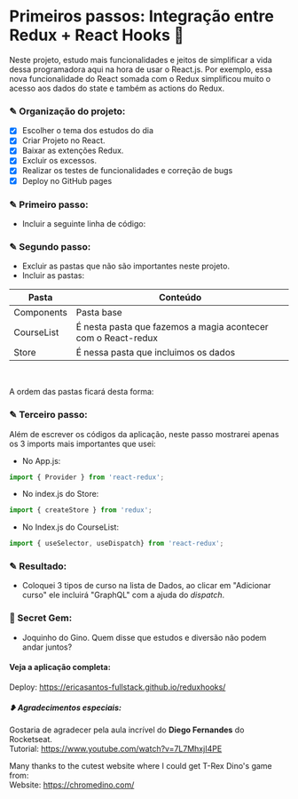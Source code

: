 # Primeiros passos: Integração entre Redux + React Hooks 💜
Neste projeto, estudo mais funcionalidades e jeitos de simplificar a vida dessa programadora aqui na hora de usar o React.js. Por exemplo, essa nova funcionalidade do React somada com o Redux simplificou muito o acesso aos dados do state e também as actions do Redux.

### ✎ Organização do projeto:
- [x] Escolher o tema dos estudos do dia
- [x] Criar Projeto no React.
- [x] Baixar as extenções Redux.
- [x] Excluir os excessos. 
- [x] Realizar os testes de funcionalidades e correção de bugs
- [x] Deploy no GitHub pages

### ✎ Primeiro passo: 
* Incluir a seguinte linha de código:


### ✎ Segundo passo:
* Excluir as pastas que não são importantes neste projeto.
* Incluir as pastas: </br>

Pasta       | Conteúdo
---------   | ------
Components  | Pasta base
CourseList  | É nesta pasta que fazemos a magia acontecer com o React-redux
Store       | É nessa pasta que incluimos os dados
</br>

A ordem das pastas ficará desta forma:

### ✎ Terceiro passo:
Além de escrever os códigos da aplicação, neste passo mostrarei apenas os 3 imports mais importantes que usei: 
* No App.js:
```JavaScript
import { Provider } from 'react-redux';
```
* No index.js do Store:
```JavaScript
import { createStore } from 'redux';
```
* No Index.js do CourseList:
```JavaScript
import { useSelector, useDispatch} from 'react-redux';
```
### ✎ Resultado:
* Coloquei 3 tipos de curso na lista de Dados, ao clicar em "Adicionar curso" ele incluirá "GraphQL" com a ajuda do *dispatch*. 

### 💍 Secret Gem: 
* Joquinho do Gino. Quem disse que estudos e diversão não podem andar juntos?

#### Veja a aplicação completa:
Deploy: https://ericasantos-fullstack.github.io/reduxhooks/

##### ❥ Agradecimentos especiais: 
Gostaria de agradecer pela aula incrível do <strong>Diego Fernandes</strong> do Rocketseat.</br>
Tutorial: https://www.youtube.com/watch?v=7L7MhxjI4PE

Many thanks to the cutest website where I could get T-Rex Dino's game from: </br>
Website: https://chromedino.com/

